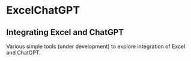 # ExcelChatGPT
## Integrating Excel and ChatGPT

Various simple tools (under development) to explore integration of Excel and ChatGPT. 
